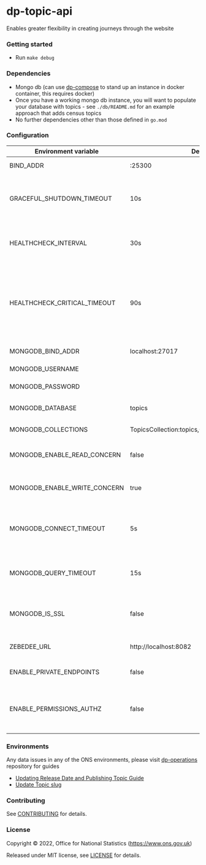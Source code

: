 dp-topic-api
================

Enables greater flexibility in creating journeys through the website

### Getting started

* Run `make debug`

### Dependencies

* Mongo db (can use [dp-compose](https://github.com/ONSdigital/dp-compose) to stand up an instance in docker container, this requires docker)
* Once you have a working mongo db instance, you will want to populate your database with topics - see `./db/README.md` for an example approach that adds census topics
* No further dependencies other than those defined in `go.mod`

### Configuration

| Environment variable         | Default                                           | Description
| ---------------------------- |---------------------------------------------------| -----------
| BIND_ADDR                    | :25300                                            | The host and port to bind to
| GRACEFUL_SHUTDOWN_TIMEOUT    | 10s                                               | The graceful shutdown timeout in seconds (`time.Duration` format)
| HEALTHCHECK_INTERVAL         | 30s                                               | Time between self-healthchecks (`time.Duration` format)
| HEALTHCHECK_CRITICAL_TIMEOUT | 90s                                               | Time to wait until an unhealthy dependent propagates its state to make this app unhealthy (`time.Duration` format)
| MONGODB_BIND_ADDR            | localhost:27017                                   | The MongoDB bind address
| MONGODB_USERNAME             |                                                   | MongoDB Username
| MONGODB_PASSWORD             |                                                   | MongoDB Password
| MONGODB_DATABASE             | topics                                            | The MongoDB topics database
| MONGODB_COLLECTIONS          | TopicsCollection:topics,ContentCollection:content | MongoDB collections
| MONGODB_ENABLE_READ_CONCERN  | false                                             | Switch to use (or not) majority read concern
| MONGODB_ENABLE_WRITE_CONCERN | true                                              | Switch to use (or not) majority write concern
| MONGODB_CONNECT_TIMEOUT      | 5s                                                | The timeout when connecting to MongoDB (`time.Duration` format)
| MONGODB_QUERY_TIMEOUT        | 15s                                               | The timeout for querying MongoDB (`time.Duration` format)
| MONGODB_IS_SSL               | false                                             | Switch to use (or not) TLS when connecting to mongodb
| ZEBEDEE_URL                  | http://localhost:8082                             | The URL to Zebedee (for authentication)
| ENABLE_PRIVATE_ENDPOINTS     | false                                             | Enable private endpoints for the API
| ENABLE_PERMISSIONS_AUTHZ     | false                                             | Enable/disable user/service permissions checking for private endpoints

### Environments

Any data issues in any of the ONS environments, please visit [dp-operations](https://github.com/ONSdigital/dp-operations) repository for guides

- [Updating Release Date and Publishing Topic Guide](https://github.com/ONSdigital/dp-operations/blob/main/data-fixes/update-topic-release-date.md#update-topic-release-date)
- [Update Topic slug](https://github.com/ONSdigital/dp-operations/blob/main/data-fixes/add-slug-to-topics.md)

### Contributing

See [CONTRIBUTING](CONTRIBUTING.md) for details.

### License

Copyright © 2022, Office for National Statistics (https://www.ons.gov.uk)

Released under MIT license, see [LICENSE](LICENSE.md) for details.
